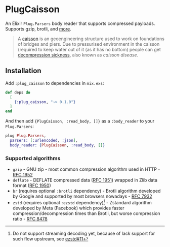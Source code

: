 # PlugCaisson

An Elixir `Plug.Parsers` body reader that supports compressed payloads. Supports gzip, brotli, and [more](#supported-algorithms).

> A [caisson][caisson] is an geoengineering structure used to work on foundations of
> bridges and piers. Due to pressurised environment in the caisson (required to
> keep water out of it (as it has no bottom) people can get [decompression
> sickness][sick], also known as *caisson disease*.

[sick]: https://en.wikipedia.org/wiki/Decompression_sickness
[caisson]: https://en.wikipedia.org/wiki/Caisson_(engineering)

## Installation

Add `:plug_caisson` to dependencies in `mix.exs`:

```elixir
def deps do
  [
    {:plug_caisson, "~> 0.1.0"}
  ]
end
```

And then add `{PlugCaisson, :read_body, []}` as a `:body_reader` to your
`Plug.Parsers`:

```elixir
plug Plug.Parsers,
  parsers: [:urlencoded, :json],
  body_reader: {PlugCaisson, :read_body, []}
```

### Supported algorithms

- `gzip` - GNU zip - most common compression algorithm used in HTTP - [RFC 1952][]
- `deflate` - DEFLATE compressed data ([RFC 1951][]) wrapped in Zlib data format
  ([RFC 1950][])
- `br` (requires optional `:brotli` dependency) - Brotli algorithm developed by
  Google and supported by most browsers nowadays - [RFC 7932][]
- `zstd` (requires optional `:ezstd` dependency)[^1] - Zstandard algorithm developed
  by Meta (Facebook) which provides faster compression/decompression times than
  Brotli, but worse compression ratio - [RFC 8478][]

[RFC 1950]: https://datatracker.ietf.org/doc/html/rfc1950
[RFC 1951]: https://datatracker.ietf.org/doc/html/rfc1951
[RFC 1952]: https://datatracker.ietf.org/doc/html/rfc1952
[RFC 7932]: https://datatracker.ietf.org/doc/html/rfc7932
[RFC 8478]: https://datatracker.ietf.org/doc/html/rfc8478

[^1]: Do not support streaming decoding yet, because of lack support for such
    flow upstream, see [ezstd#11](https://github.com/silviucpp/ezstd/issues/11)

